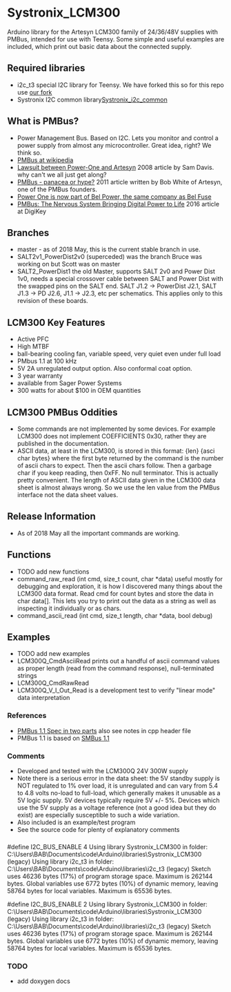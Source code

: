 # Systronix_LCM300
Arduino library for the Artesyn LCM300 family of 24/36/48V supplies with PMBus, intended for use with Teensy. Some simple and useful examples are included, which print out basic data about the connected supply.

## Required libraries
- i2c_t3 special I2C library for Teensy. We have forked this so for this repo use [our fork](https://github.com/systronix/i2c_t3)
- Systronix I2C common library[Systronix_i2c_common](https://github.com/systronix/Systronix_i2c_common)

## What is PMBus?
- Power Management Bus. Based on I2C. Lets you monitor and control a power supply from almost any microcontroller. Great idea, right? We think so.
- [PMBus at wikipedia](https://en.wikipedia.org/wiki/Power_Management_Bus)
- [Lawsuit between Power-One and Artesyn](http://electronicdesign.com/boards/patent-lawsuit-verdict-clouds-future-pmbus) 2008 article by Sam Davis. why can't we all just get along?
- [PMBus - panacea or hype?](https://web.archive.org/web/20110718095312/http://www2.electronicproducts.com/PageSearch.aspx?FName=artesyn.aug2005.HTML) 2011 article written by Bob White of Artesyn, one of the PMBus founders.
- [Power One is now part of Bel Power, the same company as Bel Fuse](https://www.belfuse.com/power-solutions)
- [PMBus: The Nervous System Bringing Digital Power to Life](https://www.digikey.com/en/articles/techzone/2016/oct/pmbus-the-nervous-system-bringing-digital-power-to-life) 2016 article at DigiKey

## Branches
- master - as of 2018 May, this is the current stable branch in use.
- SALT2v1_PowerDist2v0 (superceded) was the branch Bruce was working on but Scott was on master
- SALT2_PowerDist1 the old Master, supports SALT 2v0 and Power Dist 1v0, needs a special crossover cable between SALT and Power Dist with the swapped pins on the SALT end. SALT J1.2 -> PowerDist J2.1, SALT J1.3 -> PD J2.6, J1.1 -> J2.3, etc per schematics. This applies only to this revision of these boards.

## LCM300 Key Features
 - Active PFC
 - High MTBF
 - ball-bearing cooling fan, variable speed, very quiet even under full load
 - PMbus 1.1 at 100 kHz
 - 5V 2A unregulated output option. Also conformal coat option.
 - 3 year warranty
 - available from Sager Power Systems
 - 300 watts for about $100 in OEM quantities

## LCM300 PMBus Oddities
 - Some commands are not implemented by some devices. For example LCM300 does not implement COEFFICIENTS 0x30, rather they are published in the documentation.
 - ASCII data, at least in the LCM300, is stored in this format: {len} {asci char bytes} where the first byte returned by the command is the number of ascii
 chars to expect. Then the ascii chars follow. Then a garbage char if you keep reading, then 0xFF. No null terminator. This is actually pretty convenient. The
 length of ASCII data given in the LCM300 data sheet is almost always wrong. So we use the len value from the PMBus interface not the data sheet values.

## Release Information
- As of 2018 May all the important commands are working.

## Functions
- TODO add new functions
 - command_raw_read (int cmd, size_t count, char *data) useful mostly for debugging and exploration, it is how I discovered many things about the LCM300 data format. Read cmd for count bytes and store the data in char data[]. This lets you try to print out the data as a string as well as inspecting it individually or as chars. 
 - command_ascii_read (int cmd, size_t length, char *data, bool debug)

## Examples
- TODO add new examples
 - LCM300Q_CmdAsciiRead prints out a handful of ascii command values as proper length (read from the command response), null-terminated strings
 - LCM300Q_CmdRawRead
 - LCM300Q_V_I_Out_Read is a development test to verify "linear mode" data interpretation

### References
 - [PMBus 1.1 Spec in two parts](http://pmbus.org/) also see notes in cpp header file
 - PMBus 1.1 is based on [SMBus 1.1](smbus.org/specs/smbus110.pdf)
 
### Comments
 - Developed and tested with the LCM300Q 24V 300W supply
 - Note there is a serious error in the data sheet: the 5V standby supply is NOT regulated to 1% over load, it is unregulated and can vary from 5.4 to 4.8 volts no-load to full-load, which generally makes it unusable as a 5V logic supply. 5V devices typically require 5V +/- 5%. Devices which use the 5V supply as a voltage reference (not a good idea but they do exist) are especially susceptible to such a wide variation.
 - Also included is an example/test program 
 - See the source code for plenty of explanatory comments

###
#define I2C_BUS_ENABLE 4
	Using library Systronix_LCM300 in folder: C:\Users\BAB\Documents\code\Arduino\libraries\Systronix_LCM300 (legacy)
	Using library i2c_t3 in folder: C:\Users\BAB\Documents\code\Arduino\libraries\i2c_t3 (legacy)
	Sketch uses 46236 bytes (17%) of program storage space. Maximum is 262144 bytes.
	Global variables use 6772 bytes (10%) of dynamic memory, leaving 58764 bytes for local variables. Maximum is 65536 bytes.

#define I2C_BUS_ENABLE 2
Using library Systronix_LCM300 in folder: C:\Users\BAB\Documents\code\Arduino\libraries\Systronix_LCM300 (legacy)
Using library i2c_t3 in folder: C:\Users\BAB\Documents\code\Arduino\libraries\i2c_t3 (legacy)
Sketch uses 46236 bytes (17%) of program storage space. Maximum is 262144 bytes.
Global variables use 6772 bytes (10%) of dynamic memory, leaving 58764 bytes for local variables. Maximum is 65536 bytes.

### TODO
 - add doxygen docs

